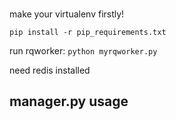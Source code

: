 ### 

make your virtualenv firstly!

`pip install -r pip_requirements.txt`

run rqworker: `python myrqworker.py`

need redis installed


## manager.py usage



